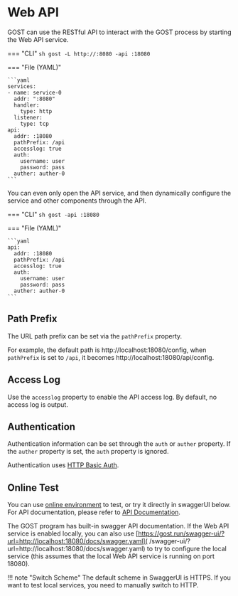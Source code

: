 # Web API

GOST can use the RESTful API to interact with the GOST process by starting the Web API service.

=== "CLI"
    ```sh
	gost -L http://:8080 -api :18080
	```

=== "File (YAML)"

    ```yaml
	services:
	- name: service-0
	  addr: ":8080"
	  handler:
		type: http
	  listener:
		type: tcp
	api:
	  addr: :18080
	  pathPrefix: /api
	  accesslog: true
	  auth:
	    username: user
		password: pass
	  auther: auther-0
	```

You can even only open the API service, and then dynamically configure the service and other components through the API.

=== "CLI"
    ```sh
	gost -api :18080
	```

=== "File (YAML)"

    ```yaml
	api:
	  addr: :18080
	  pathPrefix: /api
	  accesslog: true
	  auth:
	    username: user
		password: pass
	  auther: auther-0
	```
## Path Prefix

The URL path prefix can be set via the `pathPrefix` property.

For example, the default path is http://localhost:18080/config, when `pathPrefix` is set to `/api`, it becomes http://localhost:18080/api/config.

## Access Log

Use the `accesslog` property to enable the API access log. By default, no access log is output.

## Authentication

Authentication information can be set through the `auth` or `auther` property. If the `auther` property is set, the `auth` property is ignored.

Authentication uses [HTTP Basic Auth](https://en.wikipedia.org/wiki/Basic_access_authentication).

## Online Test

You can use [online environment](https://gost.run/play/webapi/config) to test, or try it directly in swaggerUI below. For API documentation, please refer to [API Documentation](/swagger-ui/).

The GOST program has built-in swagger API documentation. If the Web API service is enabled locally, you can also use [https://gost.run/swagger-ui/?url=http://localhost:18080/docs/swagger.yaml]( /swagger-ui/?url=http://localhost:18080/docs/swagger.yaml) to try to configure the local service (this assumes that the local Web API service is running on port 18080).

!!! note "Switch Scheme"
	The default scheme in SwaggerUI is HTTPS. If you want to test local services, you need to manually switch to HTTP.